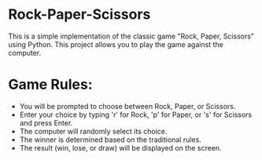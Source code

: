 # Rock-Paper-Scissors
This is a simple implementation of the classic game "Rock, Paper, Scissors" using Python. This project allows you to play the game against the computer.

# Game Rules:
* You will be prompted to choose between Rock, Paper, or Scissors.
* Enter your choice by typing 'r' for Rock, 'p' for Paper, or 's' for Scissors and press Enter.
* The computer will randomly select its choice.
* The winner is determined based on the traditional rules.
* The result (win, lose, or draw) will be displayed on the screen.
